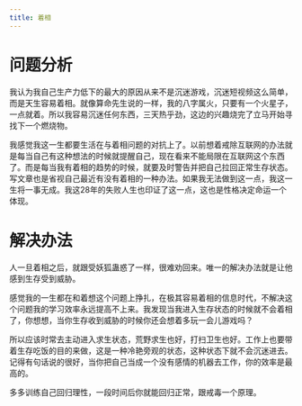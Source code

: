 ```yaml
---
title: 着相
---
```

# 问题分析

我认为我自己生产力低下的最大的原因从来不是沉迷游戏，沉迷短视频这么简单，而是天生容易着相。就像算命先生说的一样，我的八字属火，只要有一个火星子，一点就着。所以我容易沉迷任何东西，三天热乎劲，这边的兴趣烧完了立马开始寻找下一个燃烧物。

我感觉我这一生都要生活在与着相问题的对抗上了。以前想着戒除互联网的办法就是每当自己有这种想法的时候就提醒自己，现在看来不能局限在互联网这个东西了。而是每当我有着相的趋势的时候，就要及时警告并把自己拉回正常生存状态。写文章也是省视自己最近有没有着相的一种办法。如果我无法做到这一点，我这一生将一事无成。我这28年的失败人生也印证了这一点，这也是性格决定命运一个体现。

# 解决办法

人一旦着相之后，就跟受妖狐蛊惑了一样，很难劝回来。唯一的解决办法就是让他感到生存受到威胁。

感觉我的一生都在和着想这个问题上挣扎，在极其容易着相的信息时代，不解决这个问题我的学习效率永远提高不上来。我发现当我进入生存状态的时候就不会着相了，你想想，当你生存收到威胁的时候你还会想着多玩一会儿游戏吗？

所以应该时常去主动进入求生状态，荒野求生也好，打扫卫生也好。工作上也要带着生存吃饭的目的来做，这是一种冷艳旁观的状态，这种状态下就不会沉迷进去。记得有句话说的很好，当你把自己当成一个没有感情的机器去工作，你的效率是最高的。

多多训练自己回归理性，一段时间后你就能回归正常，跟戒毒一个原理。